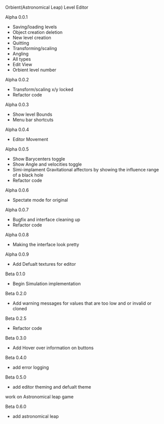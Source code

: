 Orbient(Astronomical Leap) Level Editor

Alpha 0.0.1
  - Saving/loading levels
  - Object creation deletion
  - New level creation
  - Quitting
  - Transforming/scaling
  - Angling
  - All types
  - Edit View
  - Orbient level number

Alpha 0.0.2
  - Transform/scaling x/y locked
  - Refactor code

Alpha 0.0.3
  - Show level Bounds
  - Menu bar shortcuts

Alpha 0.0.4
  - Editor Movement

Alpha 0.0.5
  - Show Barycenters toggle
  - Show Angle and velocities toggle
  - Simi-implament Gravitational affectors by showing the influence range of a black hole
  - Refactor code

Alpha 0.0.6
  - Spectate mode for original

Alpha 0.0.7
  - Bugfix and interface cleaning up
  - Refactor code


Alpha 0.0.8
  - Making the interface look pretty

Alpha 0.0.9
  - Add Defualt textures for editor

Beta 0.1.0
  - Begin Simulation implementation

Beta 0.2.0
  - Add warning messages for values that are too low and or invalid or cloned

Beta 0.2.5
  - Refactor code

Beta 0.3.0
  - Add Hover over information on buttons

Beta 0.4.0
  - add error logging

Beta 0.5.0
  - add editor theming and defualt theme
  
work on Astronomical leap game

Beta 0.6.0
  - add astronomical leap
